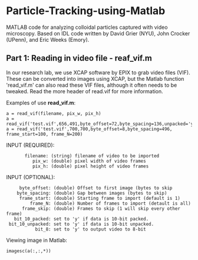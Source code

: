 # Particle-Tracking-using-Matlab
MATLAB code for analyzing colloidal particles captured with video microscopy. Based on IDL code written by David Grier (NYU), John Crocker (UPenn), and Eric Weeks (Emory). 

## Part 1: Reading in video file - reaf_vif.m
In our research lab, we use XCAP software by EPIX to grab video files (VIF). These can be converted into images using XCAP, but the Matlab function 'read_vif.m' can also read these VIF files, although it often needs to be tweaked. Read the more header of read.vif for more information.  

Examples of use **read_vif.m**: 
```
a = read_vif(filename, pix_w, pix_h)
a = read_vif('test.vif',656,491,byte_offset=72,byte_spacing=136,unpacked='y')
a = read_vif('test.vif',700,700,byte_offset=8,byte_spacing=496, frame_start=100, frame_N=200)
```
 INPUT (REQUIRED):
 ```
        filename: (string) filename of video to be imported
           pix_w: (double) pixel width of video frames
           pix_h: (double) pixel height of video frames
```
INPUT (OPTIONAL):
```
     byte_offset: (double) Offset to first image (bytes to skip
    byte_spacing: (double) Gap between images (bytes to skip)
     frame_start: (double) Starting frame to import (default is 1)
         frame_N: (double) Number of frames to import (detault is all)
      frame_skip: (double) Frames to skip (1 will skip every other frame)
   bit_10_packed: set to 'y' if data is 10-bit packed.
 bit_10_unpacked: set to 'y' if data is 10-bit unpacked.
           bit_8: set to 'y' to output video to 8-bit
``` 
Viewing image in Matlab: 
```
imagesc(a(:,:,*))
```
